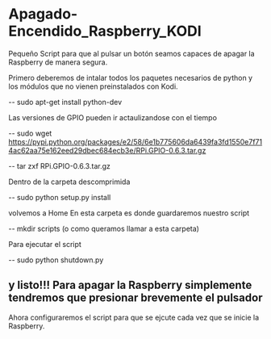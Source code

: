 # Apagado-Encendido_Raspberry_KODI
Pequeño Script para que al pulsar un botón seamos capaces de apagar la Raspberry de manera segura.

Primero deberemos de intalar todos los paquetes necesarios de python y los módulos que no vienen preinstalados con Kodi.

-- sudo apt-get install python-dev

Las versiones de GPIO pueden ir actaulizandose con el tiempo

-- sudo wget https://pypi.python.org/packages/e2/58/6e1b775606da6439fa3fd1550e7f714ac62aa75e162eed29dbec684ecb3e/RPi.GPIO-0.6.3.tar.gz

-- tar zxf RPi.GPIO-0.6.3.tar.gz 

Dentro de la carpeta descomprimida 

-- sudo python setup.py install 

volvemos a Home
En esta carpeta es donde guardaremos nuestro script

-- mkdir scripts (o como queramos llamar a esta carpeta)

Para ejecutar el script 

-- sudo python  shutdown.py

y listo!!! Para apagar la Raspberry simplemente tendremos que presionar brevemente el pulsador
-----------------------------------------------------------------
Ahora configuraremos el script para que se ejcute cada vez que se inicie la Raspberry.






